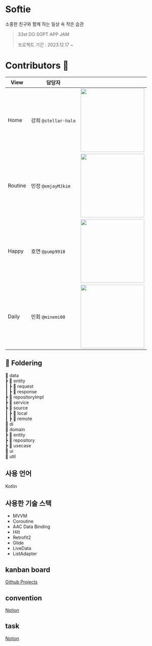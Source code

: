 # Softie
소중한 친구와 함께 하는 일상 속 작은 습관

> 33st DO SOPT APP JAM <br>
>
> 프로젝트 기간 : 2023.12.17 ~
> </br>

# Contributors 🤎

|View|담당자||
|------|---|---|
|Home|강희 ```@stellar-halo```|<img src="https://avatars.githubusercontent.com/u/91793891?v=4"  width="200" height="200"/>|
|Routine|민정 ```@emjayMJkim```|<img src="https://github.com/Team-Sopetit/Sopetit-Android/assets/125239880/a28bbeab-017f-41cf-af85-0129b0355565"  width="200" height="200"/>|
|Happy|호연 ```@pump9918```|<img src="https://avatars.githubusercontent.com/u/125239880?v=4"  width="200" height="200"/>|
|Daily|민회 ```@minemi00```| <img src="[https://avatars.githubusercontent.com/u/106955456?v=4](https://github.com/Team-Sopetit/Sopetit-Android/assets/125239880/1ef969bf-276e-4892-a72a-40109c6fc566)"  width="200" height="200"/>|


## 📖 Foldering
📁 data<br/>
┣ 📁 entity<br/>
┃ ┣ 📁 request<br/>
┃ ┣ 📁 response<br/>
┣ 📁 repositoryImpl<br/>
┣ 📁 service<br/>
┣ 📁 source<br/>
┃ ┣ 📁 local<br/>
┃ ┣ 📁 remote<br/>
📁 di<br/>
📁 domain<br/>
┣ 📁 entity<br/>
┣ 📁 repository<br/>
┣ 📁 usecase<br/>
📁 ui<br/>
📁 util

## 사용 언어
Kotlin

## 사용한 기술 스택
- MVVM
- Coroutine
- AAC Data Binding
- Hilt
- Retrofit2
- Glide
- LiveData
- ListAdapter

## kanban board
[Github Projects](https://github.com/orgs/Team-Sopetit/projects/1/views/1?visibleFields=%5B%22Title%22%2C%22Assignees%22%2C%22Status%22%2C70731101%2C70731102%2C70731097%5D)

## convention
[Notion](https://airy-hardhat-419.notion.site/Coding-Convention-9503dd8d8b334c7190f69e1f685904ba?pvs=4)

## task
[Notion](https://airy-hardhat-419.notion.site/02ffb58b83cf4a4fb9a01af863e819a6)
